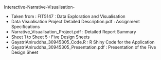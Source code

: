 Interactive-Narrative-Visualisation-

- Taken from : FIT5147 : Data Exploration and Visualisation 
- Data Visualisation Project Detailed Description.pdf : Assignment Specifications 
- Narrative_Visualisation_Project.pdf : Detailed Report Summary 
- Sheet 1 to Sheet 5 : Five Design Sheets
- GayatriAniruddha_30945305_Code.R : R Shiny Code for the Application 
- GayatriAniruddha_30945305_Presentation.pdf : Presentation of the Five Design Sheet 

